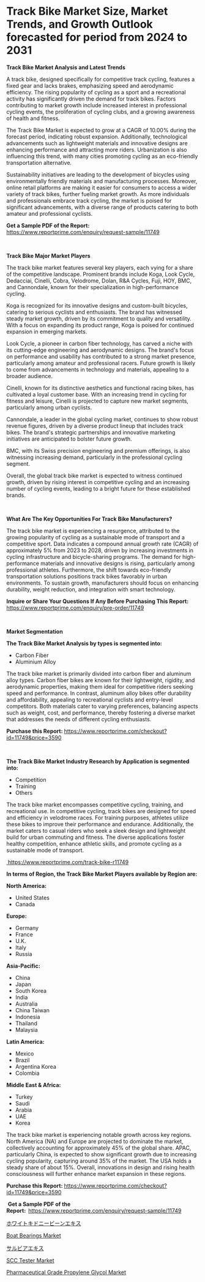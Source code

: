 <p><h1>Track Bike Market Size, Market Trends, and Growth Outlook forecasted for period from 2024 to 2031</h1></p><p><strong>Track Bike Market Analysis and Latest Trends</strong></p>
<p><p>A track bike, designed specifically for competitive track cycling, features a fixed gear and lacks brakes, emphasizing speed and aerodynamic efficiency. The rising popularity of cycling as a sport and a recreational activity has significantly driven the demand for track bikes. Factors contributing to market growth include increased interest in professional cycling events, the proliferation of cycling clubs, and a growing awareness of health and fitness.</p><p>The Track Bike Market is expected to grow at a CAGR of 10.00% during the forecast period, indicating robust expansion. Additionally, technological advancements such as lightweight materials and innovative designs are enhancing performance and attracting more riders. Urbanization is also influencing this trend, with many cities promoting cycling as an eco-friendly transportation alternative.</p><p>Sustainability initiatives are leading to the development of bicycles using environmentally friendly materials and manufacturing processes. Moreover, online retail platforms are making it easier for consumers to access a wider variety of track bikes, further fueling market growth. As more individuals and professionals embrace track cycling, the market is poised for significant advancements, with a diverse range of products catering to both amateur and professional cyclists.</p></p>
<p><strong>Get a Sample PDF of the Report:&nbsp;</strong> <a href="https://www.reportprime.com/enquiry/request-sample/11749">https://www.reportprime.com/enquiry/request-sample/11749</a></p>
<p>&nbsp;</p>
<p><strong>Track Bike Major Market Players</strong></p>
<p><p>The track bike market features several key players, each vying for a share of the competitive landscape. Prominent brands include Koga, Look Cycle, Dedacciai, Cinelli, Cobra, Velodrome, Dolan, R&A Cycles, Fuji, HOY, BMC, and Cannondale, known for their specialization in high-performance cycling.</p><p>Koga is recognized for its innovative designs and custom-built bicycles, catering to serious cyclists and enthusiasts. The brand has witnessed steady market growth, driven by its commitment to quality and versatility. With a focus on expanding its product range, Koga is poised for continued expansion in emerging markets.</p><p>Look Cycle, a pioneer in carbon fiber technology, has carved a niche with its cutting-edge engineering and aerodynamic designs. The brand's focus on performance and usability has contributed to a strong market presence, particularly among amateur and professional racers. Future growth is likely to come from advancements in technology and materials, appealing to a broader audience.</p><p>Cinelli, known for its distinctive aesthetics and functional racing bikes, has cultivated a loyal customer base. With an increasing trend in cycling for fitness and leisure, Cinelli is projected to capture new market segments, particularly among urban cyclists.</p><p>Cannondale, a leader in the global cycling market, continues to show robust revenue figures, driven by a diverse product lineup that includes track bikes. The brand's strategic partnerships and innovative marketing initiatives are anticipated to bolster future growth.</p><p>BMC, with its Swiss precision engineering and premium offerings, is also witnessing increasing demand, particularly in the professional cycling segment. </p><p>Overall, the global track bike market is expected to witness continued growth, driven by rising interest in competitive cycling and an increasing number of cycling events, leading to a bright future for these established brands.</p></p>
<p>&nbsp;</p>
<p><strong>What Are The Key Opportunities For Track Bike Manufacturers?</strong></p>
<p><p>The track bike market is experiencing a resurgence, attributed to the growing popularity of cycling as a sustainable mode of transport and a competitive sport. Data indicates a compound annual growth rate (CAGR) of approximately 5% from 2023 to 2028, driven by increasing investments in cycling infrastructure and bicycle-sharing programs. The demand for high-performance materials and innovative designs is rising, particularly among professional athletes. Furthermore, the shift towards eco-friendly transportation solutions positions track bikes favorably in urban environments. To sustain growth, manufacturers should focus on enhancing durability, weight reduction, and integration with smart technology.</p></p>
<p><strong>Inquire or Share Your Questions If Any Before Purchasing This Report:</strong> <a href="https://www.reportprime.com/enquiry/pre-order/11749">https://www.reportprime.com/enquiry/pre-order/11749</a></p>
<p>&nbsp;</p>
<p><strong>Market Segmentation</strong></p>
<p><strong>The Track Bike Market Analysis by types is segmented into:</strong></p>
<p><ul><li>Carbon Fiber</li><li>Aluminium Alloy</li></ul></p>
<p><p>The track bike market is primarily divided into carbon fiber and aluminum alloy types. Carbon fiber bikes are known for their lightweight, rigidity, and aerodynamic properties, making them ideal for competitive riders seeking speed and performance. In contrast, aluminum alloy bikes offer durability and affordability, appealing to recreational cyclists and entry-level competitors. Both materials cater to varying preferences, balancing aspects such as weight, cost, and performance, thereby fostering a diverse market that addresses the needs of different cycling enthusiasts.</p></p>
<p><strong>Purchase this Report:&nbsp;</strong><a href="https://www.reportprime.com/checkout?id=11749&price=3590">https://www.reportprime.com/checkout?id=11749&price=3590</a></p>
<p>&nbsp;</p>
<p><strong>The Track Bike Market Industry Research by Application is segmented into:</strong></p>
<p><ul><li>Competition</li><li>Training</li><li>Others</li></ul></p>
<p><p>The track bike market encompasses competitive cycling, training, and recreational use. In competitive cycling, track bikes are designed for speed and efficiency in velodrome races. For training purposes, athletes utilize these bikes to improve their performance and endurance. Additionally, the market caters to casual riders who seek a sleek design and lightweight build for urban commuting and fitness. The diverse applications foster healthy competition, enhance athletic skills, and promote cycling as a sustainable mode of transport.</p></p>
<p><a href="https://www.reportprime.com/track-bike-r11749">&nbsp;https://www.reportprime.com/track-bike-r11749</a></p>
<p><strong>In terms of Region, the Track Bike Market Players available by Region are:</strong></p>
<p>
    <p> <strong> North America: </strong>
        <ul>
            <li>United States</li>
            <li>Canada</li>
        </ul>
        </p> 
    <p> <strong> Europe: </strong>
        <ul>
            <li>Germany</li>
            <li>France</li>
            <li>U.K.</li>
            <li>Italy</li>
            <li>Russia</li>
        </ul>
        </p> 
    <p> <strong> Asia-Pacific: </strong>
        <ul>
            <li>China</li>
            <li>Japan</li>
            <li>South Korea</li>
            <li>India</li>
            <li>Australia</li>
            <li>China Taiwan</li>
            <li>Indonesia</li>
            <li>Thailand</li>
            <li>Malaysia</li>
        </ul>
        </p> 
    <p> <strong> Latin America: </strong>
        <ul>
            <li>Mexico</li>
            <li>Brazil</li>
            <li>Argentina Korea</li>
            <li>Colombia</li>
        </ul>
        </p> 
    <p> <strong> Middle East & Africa: </strong>
        <ul>
            <li>Turkey</li>
            <li>Saudi</li>
            <li>Arabia</li>
            <li>UAE</li>
            <li>Korea</li>
        </ul>
    </p>
    </p>
<p><p>The track bike market is experiencing notable growth across key regions. North America (NA) and Europe are projected to dominate the market, collectively accounting for approximately 45% of the global share. APAC, particularly China, is expected to show significant growth due to increasing cycling popularity, capturing around 35% of the market. The USA holds a steady share of about 15%. Overall, innovations in design and rising health consciousness will further enhance market expansion in these regions.</p></p>
<p><strong>Purchase this Report: </strong><a href="https://www.reportprime.com/checkout?id=11749&price=3590">https://www.reportprime.com/checkout?id=11749&price=3590</a></p>
<p>&nbsp;<strong>Get a Sample PDF of the Report:&nbsp;&nbsp;</strong><a href="https://www.reportprime.com/enquiry/request-sample/11749">https://www.reportprime.com/enquiry/request-sample/11749</a></p>
<p><strong></strong></p>
<p><p><a href="https://medium.com/@royprice674/%E5%B8%82%E5%A0%B4%E3%81%AE%E6%B4%9E%E5%AF%9F-%E3%82%B0%E3%83%AD%E3%83%BC%E3%83%90%E3%83%AB%E3%83%9B%E3%83%AF%E3%82%A4%E3%83%88%E3%82%AD%E3%83%89%E3%83%8B%E3%83%BC%E3%83%93%E3%83%BC%E3%83%B3%E3%82%A8%E3%82%AD%E3%82%B9%E5%B8%82%E5%A0%B4%E3%81%AE%E4%BA%88%E6%B8%AC%E3%81%A8%E3%82%A4%E3%83%8E%E3%83%99%E3%83%BC%E3%82%B7%E3%83%A7%E3%83%B3%E3%83%88%E3%83%AC%E3%83%B3%E3%83%89-2024%E5%B9%B4-2031%E5%B9%B4-f6858b6a46f2">ホワイトキドニービーンエキス</a></p><p><a href="https://github.com/santosh758595/Market-Research-Report-List-6/blob/main/boat-bearings-market.md">Boat Bearings Market</a></p><p><a href="https://medium.com/@royprice674/%E3%82%B5%E3%83%AB%E3%83%93%E3%82%A2%E6%8A%BD%E5%87%BA%E7%89%A9%E5%B8%82%E5%A0%B4-%E3%82%B0%E3%83%AD%E3%83%BC%E3%83%90%E3%83%AB%E3%81%8A%E3%82%88%E3%81%B3%E5%9C%B0%E5%9F%9F%E5%88%86%E6%9E%90-%E5%9C%B0%E5%9F%9F-%E5%9B%BD%E5%88%A5%E5%88%86%E6%9E%90-%E3%81%8A%E3%82%88%E3%81%B3%E7%AB%B6%E4%BA%89%E7%92%B0%E5%A2%83%E3%81%AB%E7%84%A6%E7%82%B9%E3%82%92%E5%BD%93%E3%81%A6%E3%81%A6-22d1c7092c2e">サルビアエキス</a></p><p><a href="https://medium.com/@amyjacobi/scc-tester-market-trends-a-detailed-study-of-its-market-segmentation-and-analyzing-the-importance-51a62ba9b10c">SCC Tester Market</a></p><p><a href="https://issuu.com/reportprime-2/docs/pharmaceutical-grade-propylene-glyc_386a9e1700435e">Pharmaceutical Grade Propylene Glycol Market</a></p></p>